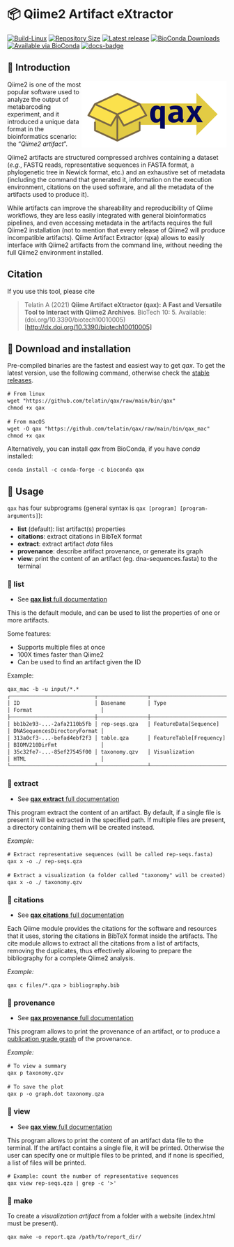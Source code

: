 # :package: Qiime2 Artifact eXtractor

[![Build-Linux](https://github.com/telatin/qax/actions/workflows/build-linux.yaml/badge.svg)](https://github.com/telatin/qax/actions/workflows/build-linux.yaml)
[![Repository Size](https://img.shields.io/github/languages/code-size/telatin/qax)](https://github.com/telatin/qax)
[![Latest release](https://img.shields.io/github/v/release/telatin/qax)](https://github.com/telatin/qax/releases)
[![BioConda Downloads](https://img.shields.io/conda/dn/bioconda/qax)](https://bioconda.github.io/recipes/qax/README.html)
[![Available via BioConda](https://img.shields.io/conda/vn/bioconda/qax)](https://bioconda.github.io/recipes/qax/README.html)
[![docs-badge](https://img.shields.io/badge/read-the%20docs-red)](https://telatin.github.io/qax)

## :book: Introduction

<a href="https://telatin.github.io/qax/" description="QAX documentation">
  <img alt="qax logo" align="right" width="333" height="153" src="https://raw.githubusercontent.com/telatin/qax/main/pages/qax.png">
</a>

Qiime2 is one of the most popular software used to analyze the output of metabarcoding experiment, and it introduced a unique data format in the bioinformatics scenario: the “_Qiime2 artifact_”.

Qiime2 artifacts are structured compressed archives containing a dataset (_e.g._, FASTQ reads, representative sequences in FASTA format, a phylogenetic tree in Newick format, etc.) and an exhaustive set of metadata (including the command that generated it, information on the execution environment, citations on the used software, and all the metadata of the artifacts used to produce it).

While artifacts can improve the shareability and reproducibility of Qiime workflows, they are less easily integrated with general bioinformatics pipelines, and even accessing metadata in the artifacts requires the full Qiime2 installation (not to mention that every release of Qiime2 will produce incompatible artifacts). Qiime Artifact Extractor (qxa) allows to easily interface with Qiime2 artifacts from the command line, without needing the full Qiime2 environment installed.


## Citation

If you use this tool, please cite

> Telatin A (2021) **Qiime Artifact eXtractor (qax): A Fast and Versatile Tool to Interact with Qiime2 Archives**. BioTech 10: 5. 
> Available: (doi.org/10.3390/biotech10010005)[http://dx.doi.org/10.3390/biotech10010005]

## :floppy_disk: Download and installation

Pre-compiled binaries are the fastest and easiest way to get _qax_. To get the latest version,
use the following command, otherwise check the [stable releases](https://github.com/telatin/qax/releases).  


```
# From linux
wget "https://github.com/telatin/qax/raw/main/bin/qax"
chmod +x qax

# From macOS
wget -O qax "https://github.com/telatin/qax/raw/main/bin/qax_mac"
chmod +x qax
```

Alternatively, you can install _qax_ from BioConda, if you have _conda_ installed:
```
conda install -c conda-forge -c bioconda qax
```

## :book: Usage

`qax` has four subprograms (general syntax is `qax [program] [program-arguments]`):

- **list** (default): list artifact(s) properties
- **citations**: extract citations in BibTeX format
- **extract**: extract artifact _data_ files
- **provenance**: describe artifact provenance, or generate its graph
- **view**: print the content of an artifact (eg. dna-sequences.fasta) to the terminal


### :page_facing_up: list


* See [**qax list** full documentation](pages/list.md)

This is the default module, and can be used to list the properties of one or more artifacts.

Some features:
* Supports multiple files at once
* 100X times faster than Qiime2
* Can be used to find an artifact given the ID

Example:
```
qax_mac -b -u input/*.*
┌───────────────────────────┬────────────────┬─────────────────────────┬─────────────────────────────┐
│ ID                        │ Basename       │ Type                    │ Format                      │
├───────────────────────────┼────────────────┼─────────────────────────┼─────────────────────────────┤
│ bb1b2e93-...-2afa2110b5fb │ rep-seqs.qza   │ FeatureData[Sequence]   │ DNASequencesDirectoryFormat │
│ 313a0cf3-...-befad4ebf2f3 │ table.qza      │ FeatureTable[Frequency] │ BIOMV210DirFmt              │
│ 35c32fe7-...-85ef27545f00 │ taxonomy.qzv   │ Visualization           │ HTML                        │
└───────────────────────────┴────────────────┴─────────────────────────┴─────────────────────────────┘
```

### :page_facing_up: extract


* See [**qax extract** full documentation](pages/extract.md)

This program extract the content of an artifact. By default, if a single file is present it will be extracted in the specified path. If multiple files are present, a directory containing them will be created instead.

_Example:_
```
# Extract representative sequences (will be called rep-seqs.fasta)
qax x -o ./ rep-seqs.qza

# Extract a visualization (a folder called "taxonomy" will be created)
qax x -o ./ taxonomy.qzv
```

### :page_facing_up: citations

* See [**qax citations** full documentation](pages/cite.md)

Each Qiime module provides the citations for the software and resources that it uses, storing the citations in BibTeX format inside the artifacts. The cite module allows to extract all the citations from a list of artifacts, removing the duplicates, thus effectively allowing to prepare the bibliography for a complete Qiime2 analysis.

_Example:_
```
qax c files/*.qza > bibliography.bib
```

### :page_facing_up: provenance

* See [**qax provenance** full documentation](pages/provenance.md)

This program allows to print the provenance of an artifact, or to produce a [publication grade graph](pages/qax-provenance.png) of the provenance.

_Example:_
```
# To view a summary
qax p taxonomy.qzv

# To save the plot
qax p -o graph.dot taxonomy.qza
```


### :page_facing_up: view

* See [**qax view** full documentation](pages/view.md)

This program allows to print the content of an artifact data file to the terminal.
If the artifact contains a single file, it will be printed. Otherwise the user can specify one or multiple files to be printed, and if none
is specified, a list of files will be printed.

```
# Example: count the number of representative sequences
qax view rep-seqs.qza | grep -c '>'
```

### :page_facing_up: make

To create a _visualization artifact_ from a folder with a website (index.html must
  be present).

```
qax make -o report.qza /path/to/report_dir/
```
